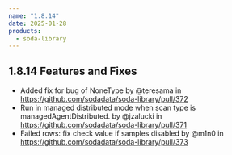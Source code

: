 ```yaml
---
name: "1.8.14"
date: 2025-01-28
products:
  - soda-library
---
```


## 1.8.14 Features and Fixes

* Added fix for bug of NoneType by @teresama in https://github.com/sodadata/soda-library/pull/372
* Run in managed distributed mode when scan type is managedAgentDistributed. by @jzalucki in https://github.com/sodadata/soda-library/pull/371
* Failed rows: fix check value if samples disabled by @m1n0 in https://github.com/sodadata/soda-library/pull/373